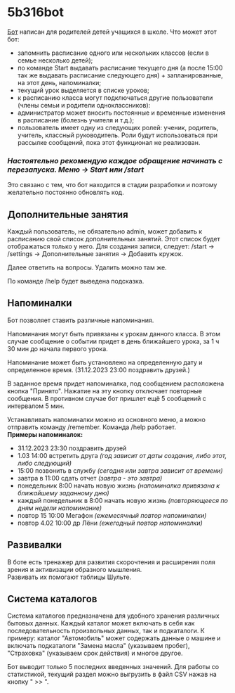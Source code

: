 # 5b316bot
<a href="https://t.me/IvanychSpb_bot" target="_blank">Бот</a> написан для родителей детей учащихся в школе. 
Что может этот бот:
- запомнить расписание одного или нескольких классов (если в семье несколько детей);
- по команде Start выдавать расписание текущего дня (а после 15:00 так же выдавать расписание следующего дня) + запланированные, на этот день, напоминалки;
- текущий урок выделяется в списке уроков;
- к расписанию класса могут подключаться другие пользователи (члены семьи и родители одноклассников):
- администратор может вносить постоянные и временные изменения в расписание (болезнь учителя и т.д.);
- пользователь имеет одну из следующих ролей: ученик, родитель, учитель, классный руководитель. Роли будут использоваться при рассылке сообщений, пока этот функционал не реализован.

<h3><i>Настоятельно рекомендую каждое обращение начинать с перезапуска. Меню -> Start или /start</i></h3>
Это связано с тем, что бот находится в стадии разработки и поэтому желательно постоянно обновлять код.
<h2>Дополнительные занятия</h2>
<p>Каждый пользователь, не обязательно admin, может добавить к расписанию свой список дополнительных занятий. Этот список будет отображаться только у него.
Для создания записи, следует: /start -> /settings -> Дополнительные занятия -> Добавить кружок.</p>
Далее ответить на вопросы.
Удалить можно там же.

По команде /help будет выведена подсказка.

<h2>Напоминалки</h2>

Бот позволяет ставить различные напоминания. 
<p>Напоминания могут быть привязаны к урокам данного класса. В этом случае сообщение о событии придет в день ближайшего урока, за 1 ч 30 мин до начала первого урока. </p>
<p>Напоминание может быть установлено на определенную дату и определенное время. (31.12.2023 23:00 поздравить друзей.)</p>
<p>В заданное время придет напоминалка, под сообщением расположена кнопка "Принято". Нажатие на эту кнопку отключает повторные сообщения. В противном случае бот пришлет ещё 5 сообщений с интервалом 5 мин.</p>
Устанавливать напоминалки можно из основного меню, а можно отправить команду /remember. Команда /help работает.<br />
<b>Примеры напоминалок:</b>
<ul>
  <li>31.12.2023 23:30 поздравить друзей</li>
  <li>1.03 14:00 встретить друга <i>(год зависит от даты создания, либо этот, либо следующий)</i></li>
  <li>15:00 позвонить в службу <i>(сегодня или завтра зависит от времени)</i></li>
  <li>завтра в 11:00 сдать отчет <i>(завтра - это завтра)</i></li>
  <li>понедельник 8:00 начать новую жизнь <i>(напоминалка привязана к ближайшему заданному дню)</i></li>
  <li>каждый понедельник в 8:00 начать новую жизнь <i>(повторяющееся по дням недели напоминание)</i></li>
  <li>повтор 15 10:00 Мегафон <i>(ежемесячный повтор напоминалки)</i></li>
  <li>повтор 4.02 10:00 др Лёни <i>(ежегодный повтор напоминалки)</i></li>
</ul>

<h2>Развивалки</h2>

В боте есть тренажер для развития скорочтения и расширения поля зрения и активизации образного мышления.<br />
Развивать их помогают таблицы Шульте.<br />

<h2>Система каталогов</h2>
<p>
Система каталогов предназначена для удобного хранения различных бытовых данных. Каждый каталог может включать в себя как последовательность произвольных данных, так и подкаталоги. К примеру: каталог "Автомобиль" может содержать данные о машине и включать подкаталоги "Замена масла" (указываем пробег), "Страховка" (указываем срок действия) и многое другое.
</p>
<p>Бот выводит только 5 последних введенных значений. Для работы со статистикой, текущий раздел можно выгрузить в файл CSV нажав на кнопку " >> ".</p>

